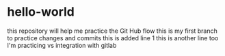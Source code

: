 # hello-world
this repository will help me practice the Git Hub flow
this is my first branch to practice changes and commits
this is added line 1
this is another line too
I'm practicing vs integration with gitlab